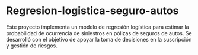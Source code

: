 # Regresion-logistica-seguro-autos
Este proyecto implementa un modelo de regresión logística para estimar la probabilidad de ocurrencia de siniestros en pólizas de seguros de autos. Se desarrolló con el objetivo de apoyar la toma de decisiones en la suscripción y gestión de riesgos.
